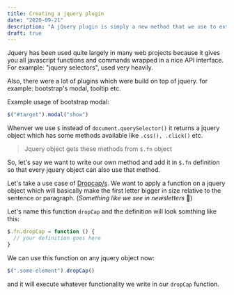 ```yaml
---
title: Creating a jquery plugin
date: "2020-09-21"
description: "A jQuery plugin is simply a new method that we use to extend jQuery's prototype object. By extending the prototype object you enable all jQuery objects to inherit any methods that you add. - Jquery"
draft: true
---
```


Jquery has been used quite largely in many web projects because it gives you all javascript functions and commands wrapped in a nice API interface. For example: "jquery selectors", used very heavily.

Also, there were a lot of plugins which were build on top of jquery. for example: bootstrap's modal, tooltip etc.

Example usage of bootstrap modal:

```javascript
$("#target").modal("show")
```

Whenver we use `$` instead of `document.querySelector()` it returns a jquery object which has some methods available like `.css(), .click()` etc.

> Jquery object gets these methods from `$.fn` object

So, let's say we want to write our own method and add it in `$.fn` definition so that every jquery object can also use that method.

Let's take a use case of [Dropcap/s](https://css-tricks.com/snippets/css/drop-caps/). We want to apply a function on a jquery object which will basically make the first letter bigger in size relative to the sentence or paragraph.
(_Something like we see in newsletters_ 🤔)

Let's name this function `dropCap` and the definition will look somthing like this:

```javascript
$.fn.dropCap = function () {
  // your definition goes here
}
```

We can use this function on any jquery object now:

```javascript
$(".some-element").dropCap()
```

and it will execute whatever functionality we write in our `dropCap` function.
